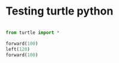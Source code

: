 # Testing turtle python


```python

from turtle import *

forward(100)
left(120)
forward(100)

```

